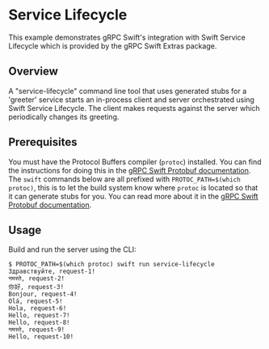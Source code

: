 # Service Lifecycle

This example demonstrates gRPC Swift's integration with Swift Service Lifecycle
which is provided by the gRPC Swift Extras package.

## Overview

A "service-lifecycle" command line tool that uses generated stubs for a
'greeter' service starts an in-process client and server orchestrated using
Swift Service Lifecycle. The client makes requests against the server which
periodically changes its greeting.

## Prerequisites

You must have the Protocol Buffers compiler (`protoc`) installed. You can find
the instructions for doing this in the [gRPC Swift Protobuf documentation][0].
The `swift` commands below are all prefixed with `PROTOC_PATH=$(which protoc)`,
this is to let the build system know where `protoc` is located so that it can
generate stubs for you. You can read more about it in the [gRPC Swift Protobuf
documentation][1].

## Usage

Build and run the server using the CLI:

```console
$ PROTOC_PATH=$(which protoc) swift run service-lifecycle
Здравствуйте, request-1!
नमस्ते, request-2!
你好, request-3!
Bonjour, request-4!
Olá, request-5!
Hola, request-6!
Hello, request-7!
Hello, request-8!
नमस्ते, request-9!
Hello, request-10!
```

[0]: https://swiftpackageindex.com/grpc/grpc-swift-protobuf/documentation/grpcprotobuf/installing-protoc
[1]: https://swiftpackageindex.com/grpc/grpc-swift-protobuf/documentation/grpcprotobuf/generating-stubs
